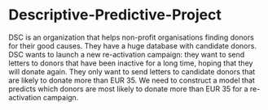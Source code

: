 # Descriptive-Predictive-Project
DSC is an organization that helps non-profit organisations finding donors for their good causes. They have a huge database with candidate donors. DSC wants to launch a new re-activation campaign: they want to send letters to donors that have been inactive for a long time, hoping that they will donate again. They only want to send letters to candidate donors that are likely to donate more than EUR 35. We need to construct a model that predicts which donors are most likely to donate more than EUR 35 for a re-activation campaign.
